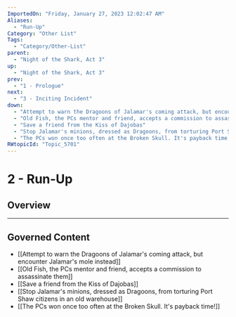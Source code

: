 ```yaml
---
ImportedOn: "Friday, January 27, 2023 12:02:47 AM"
Aliases:
  - "Run-Up"
Category: "Other List"
Tags:
  - "Category/Other-List"
parent:
  - "Night of the Shark, Act 3"
up:
  - "Night of the Shark, Act 3"
prev:
  - "1 - Prologue"
next:
  - "3 - Inciting Incident"
down:
  - "Attempt to warn the Dragoons of Jalamar's coming attack, but encounter Jalamar's mole instead"
  - "Old Fish, the PCs mentor and friend, accepts a commission to assassinate them"
  - "Save a friend from the Kiss of Dajobas"
  - "Stop Jalamar's minions, dressed as Dragoons, from torturing Port Shaw citizens in an old warehouse"
  - "The PCs won once too often at the Broken Skull. It's payback time!"
RWtopicId: "Topic_5701"
---
```

# 2 - Run-Up
## Overview
---
## Governed Content
- [[Attempt to warn the Dragoons of Jalamar's coming attack, but encounter Jalamar's mole instead]]
- [[Old Fish, the PCs mentor and friend, accepts a commission to assassinate them]]
- [[Save a friend from the Kiss of Dajobas]]
- [[Stop Jalamar's minions, dressed as Dragoons, from torturing Port Shaw citizens in an old warehouse]]
- [[The PCs won once too often at the Broken Skull. It's payback time!]]

